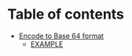 # Table of contents

* [Encode to Base 64 format](README.md)
  * [EXAMPLE](encode-to-base-64-format/example.md)
